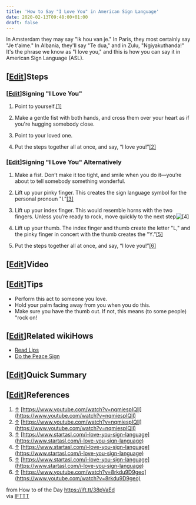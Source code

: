 ```yaml
---
title: 'How to Say "I Love You" in American Sign Language'
date: 2020-02-13T09:48:00+01:00
draft: false
---
```


In Amsterdam they may say "Ik hou van je." In Paris, they most certainly say "Je t'aime." In Albania, they'll say "Te dua," and in Zulu, "Ngiyakuthanda!" It's the phrase we know as "I love you," and this is how you can say it in American Sign Language (ASL).

\[[Edit](https://www.wikihow.com/index.php?title=Say-%22I-Love-You%22-in-American-Sign-Language&action=edit&section=1 "Edit section: Steps")\]Steps
---------------------------------------------------------------------------------------------------------------------------------------------------

### \[[Edit](https://www.wikihow.com/index.php?title=Say-%22I-Love-You%22-in-American-Sign-Language&action=edit&section=2 "Edit section: Signing ")\]Signing "I Love You"

1.  Point to yourself.[\[1\]](#_note-1)  
      
    
2.  Make a gentle fist with both hands, and cross them over your heart as if you're hugging somebody close.  
      
    
3.  Point to your loved one.  
      
    
4.  Put the steps together all at once, and say, “I love you!”[\[2\]](#_note-2)  
      
    

### \[[Edit](https://www.wikihow.com/index.php?title=Say-%22I-Love-You%22-in-American-Sign-Language&action=edit&section=3 "Edit section: Signing ")\]Signing "I Love You" Alternatively

1.  Make a fist. Don’t make it too tight, and smile when you do it—you’re about to tell somebody something wonderful.  
      
    
2.  Lift up your pinky finger. This creates the sign language symbol for the personal pronoun "I.”[\[3\]](#_note-3)  
      
    
3.  Lift up your index finger. This would resemble horns with the two fingers. Unless you’re ready to rock, move quickly to the next step![\[4\]](#_note-4)  
      
    
4.  Lift up your thumb. The index finger and thumb create the letter "L," and the pinky finger in concert with the thumb creates the "Y.”[\[5\]](#_note-5)  
      
    
5.  Put the steps together all at once, and say, “I love you!”[\[6\]](#_note-6)  
      
    

\[[Edit](https://www.wikihow.com/index.php?title=Say-%22I-Love-You%22-in-American-Sign-Language&action=edit&section=4 "Edit section: Video")\]Video
---------------------------------------------------------------------------------------------------------------------------------------------------

\[[Edit](https://www.wikihow.com/index.php?title=Say-%22I-Love-You%22-in-American-Sign-Language&action=edit&section=5 "Edit section: Tips")\]Tips
-------------------------------------------------------------------------------------------------------------------------------------------------

*   Perform this act to someone you love.
*   Hold your palm facing away from you when you do this.
*   Make sure you have the thumb out. If not, this means (to some people) "rock on!

\[[Edit](https://www.wikihow.com/index.php?title=Say-%22I-Love-You%22-in-American-Sign-Language&action=edit&section=6 "Edit section: Related wikiHows")\]Related wikiHows
-------------------------------------------------------------------------------------------------------------------------------------------------------------------------

*   [Read Lips](https://www.wikihow.com/Read-Lips "Read Lips")
*   [Do the Peace Sign](https://www.wikihow.com/Do-the-Peace-Sign "Do the Peace Sign")

  

\[[Edit](https://www.wikihow.com/index.php?title=Say-%22I-Love-You%22-in-American-Sign-Language&action=edit&section=7 "Edit section: Quick Summary")\]Quick Summary
-------------------------------------------------------------------------------------------------------------------------------------------------------------------

\[[Edit](https://www.wikihow.com/index.php?title=Say-%22I-Love-You%22-in-American-Sign-Language&action=edit&section=8 "Edit section: References")\]References
-------------------------------------------------------------------------------------------------------------------------------------------------------------

1.  [↑](#_ref-1) [https://www.youtube.com/watch?v=nqmiespIQlI](https://www.youtube.com/watch?v=nqmiespIQlI)
2.  [↑](#_ref-2) [https://www.youtube.com/watch?v=nqmiespIQlI](https://www.youtube.com/watch?v=nqmiespIQlI)
3.  [↑](#_ref-3) [https://www.startasl.com/i-love-you-sign-language](https://www.startasl.com/i-love-you-sign-language)
4.  [↑](#_ref-4) [https://www.startasl.com/i-love-you-sign-language](https://www.startasl.com/i-love-you-sign-language)
5.  [↑](#_ref-5) [https://www.startasl.com/i-love-you-sign-language](https://www.startasl.com/i-love-you-sign-language)
6.  [↑](#_ref-6) [https://www.youtube.com/watch?v=8rkdu9D9geo](https://www.youtube.com/watch?v=8rkdu9D9geo)

  
  
from How to of the Day https://ift.tt/38pVaEd  
via [IFTTT](https://ifttt.com/?ref=da&site=blogger)